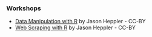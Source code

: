 ### Workshops

* [Data Manipulation with R]() by Jason Heppler - CC-BY
* [Web Scraping with R]() by Jason Heppler - CC-BY
